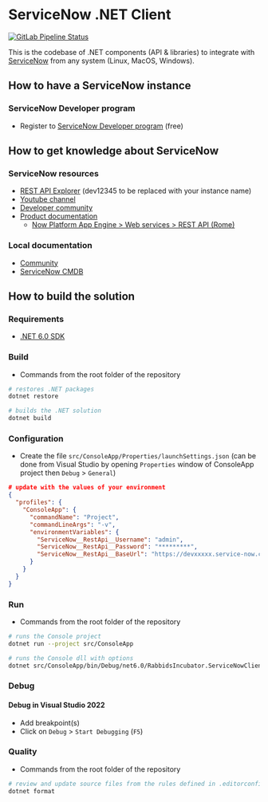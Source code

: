 # ServiceNow .NET Client

[![GitLab Pipeline Status](https://gitlab.com/rabbids-incubator/servicenow-dotnet-client/badges/main/pipeline.svg)](https://gitlab.com/rabbids-incubator/servicenow-dotnet-client/-/pipelines)

This is the codebase of .NET components (API & libraries) to integrate with [ServiceNow](https://www.servicenow.com/) from any system (Linux, MacOS, Windows).

## How to have a ServiceNow instance

### ServiceNow Developer program

* Register to [ServiceNow Developer program](https://developer.servicenow.com/dev.do) (free)

## How to get knowledge about ServiceNow

### ServiceNow resources

* [REST API Explorer](https://dev12345.service-now.com/nav_to.do?uri=%2F$restapi.do) (dev12345 to be replaced with your instance name)
* [Youtube channel](https://www.youtube.com/channel/UCdXorgCT87YlFRN9n8oJ7_A)
* [Developer community](https://community.servicenow.com/community?id=community_forum&sys_id=75291a2ddbd897c068c1fb651f9619f3)
* [Product documentation](https://docs.servicenow.com/)
  * [Now Platform App Engine > Web services > REST API (Rome)](https://docs.servicenow.com/bundle/rome-application-development/page/integrate/inbound-rest/concept/c_RESTAPI.html)

### Local documentation

* [Community](./docs/community.md)
* [ServiceNow CMDB](./docs/servicenow-cmdb.md)

## How to build the solution

### Requirements

* [.NET 6.0 SDK](https://dotnet.microsoft.com/download)

### Build

* Commands from the root folder of the repository

```bash
# restores .NET packages
dotnet restore

# builds the .NET solution
dotnet build
```

### Configuration

* Create the file `src/ConsoleApp/Properties/launchSettings.json` 
(can be done from Visual Studio by opening `Properties` window of ConsoleApp project then `Debug` > `General`)

```json
# update with the values of your environment
{
  "profiles": {
    "ConsoleApp": {
      "commandName": "Project",
      "commandLineArgs": "-v",
      "environmentVariables": {
        "ServiceNow__RestApi__Username": "admin",
        "ServiceNow__RestApi__Password": "*********",
        "ServiceNow__RestApi__BaseUrl": "https://devxxxxx.service-now.com/api/now"
      }
    }
  }
}
```

### Run

* Commands from the root folder of the repository

```bash
# runs the Console project
dotnet run --project src/ConsoleApp

# runs the Console dll with options
dotnet src/ConsoleApp/bin/Debug/net6.0/RabbidsIncubator.ServiceNowClient.ConsoleApp.dll -v
```

### Debug

#### Debug in Visual Studio 2022

* Add breakpoint(s)
* Click on `Debug` > `Start Debugging` (`F5`)

### Quality

* Commands from the root folder of the repository

```bash
# review and update source files from the rules defined in .editorconfig file
dotnet format
```
